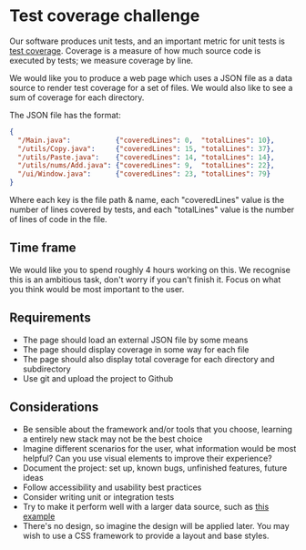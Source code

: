 # Test coverage challenge

Our software produces unit tests, and an important metric for unit tests is [test coverage](https://en.wikipedia.org/wiki/Code_coverage).
Coverage is a measure of how much source code is executed by tests; we measure coverage by line.

We would like you to produce a web page which uses a JSON file as a data source to render test coverage
for a set of files. We would also like to see a sum of coverage for each directory.

The JSON file has the format:
```json
{
  "/Main.java":           {"coveredLines": 0,  "totalLines": 10},
  "/utils/Copy.java":     {"coveredLines": 15, "totalLines": 37},
  "/utils/Paste.java":    {"coveredLines": 14, "totalLines": 14},
  "/utils/nums/Add.java": {"coveredLines": 9,  "totalLines": 22},
  "/ui/Window.java":      {"coveredLines": 23, "totalLines": 79}
}
```

Where each key is the file path & name, each "coveredLines" value is the number of lines covered by tests,
and each "totalLines" value is the number of lines of code in the file.

## Time frame

We would like you to spend roughly 4 hours working on this.
We recognise this is an ambitious task, don't worry if you can't finish it.
Focus on what you think would be most important to the user.

## Requirements

- The page should load an external JSON file by some means
- The page should display coverage in some way for each file
- The page should also display total coverage for each directory and subdirectory
- Use git and upload the project to Github

## Considerations

- Be sensible about the framework and/or tools that you choose, learning a entirely new stack may not be the best choice
- Imagine different scenarios for the user, what information would be most helpful? Can you use visual elements to improve their experience?
- Document the project: set up, known bugs, unfinished features, future ideas
- Follow accessibility and usability best practices
- Consider writing unit or integration tests
- Try to make it perform well with a larger data source, such as [this example](https://gist.github.com/peterjwest/f1ecf6862142202b4fcf5ceb17ea11b2)
- There's no design, so imagine the design will be applied later. You may wish to use a CSS framework to provide a layout and base styles.
